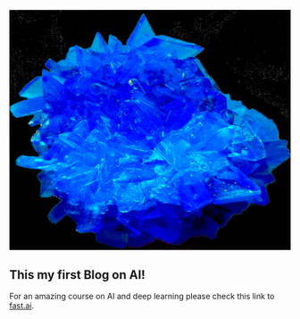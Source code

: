 ![Immagine di solfato di rame](images/cristallo_solf_rame2.png)

## This my first Blog on AI!

For an amazing course on AI and deep learning please check this link to [fast.ai](https://www.fast.ai).
